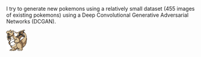 I try to generate new pokemons using a relatively small dataset (455 images of existing pokemons)
using a Deep Convolutional Generative Adversarial Networks (DCGAN).

 
![Alt real_pokemon](real_pokemon.png?raw=true "Title")
